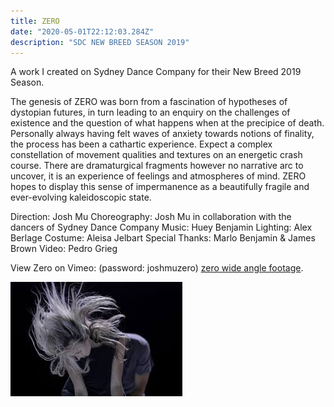 ```yaml
---
title: ZERO
date: "2020-05-01T22:12:03.284Z"
description: "SDC NEW BREED SEASON 2019"
---
```


A work I created on Sydney Dance Company for their New Breed 2019 Season.

The genesis of ZERO was born from a fascination of hypotheses of dystopian futures, in turn leading to an enquiry on the challenges of existence and the question of what happens when at the precipice of death. Personally always having felt waves of anxiety towards notions of finality, the process has been a cathartic experience. Expect a complex constellation of movement qualities and textures on an energetic crash course. There are dramaturgical fragments however no narrative arc to uncover, it is an experience of feelings and atmospheres of mind. ZERO hopes to display this sense of impermanence as a beautifully fragile and ever-evolving kaleidoscopic state.

Direction: Josh Mu
Choreography: Josh Mu in collaboration with the dancers of Sydney Dance Company
Music: Huey Benjamin
Lighting: Alex Berlage
Costume: Aleisa Jelbart
Special Thanks: Marlo Benjamin & James Brown
Video: Pedro Grieg

View Zero on Vimeo: (password: joshmuzero)
[zero wide angle footage](https://vimeo.com/394136844).

![chloe's hair in performance](../assets/hair.jpeg)
